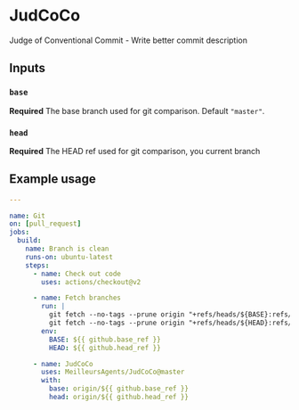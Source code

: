 # JudCoCo

Judge of Conventional Commit - Write better commit description

## Inputs

### `base`

**Required** The base branch used for git comparison. Default `"master"`.

### `head`

**Required** The HEAD ref used for git comparison, you current branch

## Example usage

```yaml
---

name: Git
on: [pull_request]
jobs:
  build:
    name: Branch is clean
    runs-on: ubuntu-latest
    steps:
      - name: Check out code
        uses: actions/checkout@v2

      - name: Fetch branches
        run: |
          git fetch --no-tags --prune origin "+refs/heads/${BASE}:refs/remotes/origin/${BASE}"
          git fetch --no-tags --prune origin "+refs/heads/${HEAD}:refs/remotes/origin/${HEAD}"
        env:
          BASE: ${{ github.base_ref }}
          HEAD: ${{ github.head_ref }}

      - name: JudCoCo
        uses: MeilleursAgents/JudCoCo@master
        with:
          base: origin/${{ github.base_ref }}
          head: origin/${{ github.head_ref }}
```
